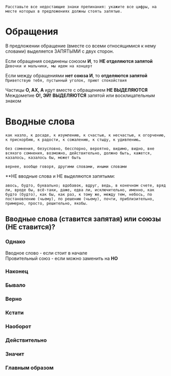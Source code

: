 ```
Расставьте все недостающие знаки препинания: укажите все цифры, на месте которых в предложениях должны стоять запятые.
```

# Обращения
В предложении обращение (вместе со всеми относящимися к нему словами) выделяется ЗАПЯТЫМИ с двух сторон.

Если обращения соединены союзом **И**, то **НЕ отделяются запятой**
<br>
`Девочки и мальчики, мы идем на концерт`

Если между обращениями **нет союза И**, то **отделяются запятой**
<br>
`Приветствую тебя, пустынный уголок, приют спокойствия`

Частицы **О, АХ, А** идут вместе с обращением **НЕ ВЫДЕЛЯЮТСЯ**
<br>
Междометие **О!, ЭЙ!** **ВЫДЕЛЯЮТСЯ** запятой или восклицательным знаком

# Вводные слова
`как назло, к досаде, к изумлению, к счастью, к несчастью, к огорчению, к прискорбию, к радости, к сожалению, к стыду, к удивлению…`

`без сомнения, безусловно, бесспорно, вероятно, видимо, видно, вне всякого сомнения, возможно, действительно, должно быть, кажется, казалось, казалось бы, может быть`

`вернее, вообще говоря, другими словами, иными словами`

**НЕ вводные слова и НЕ выделяются запятыми:

`авось, будто, буквально; вдобавок, вдруг, ведь, в конечном счете, вряд ли, вроде бы, всё-таки, даже, едва ли, исключительно, именно, как будто (будто), как бы, как раз, к тому же, между тем, небось, по постановлению (чьему), по решению (чьему), почти, приблизительно, примерно, просто, решительно, якобы.`

## Вводные слова (ставится запятая) или союзы (НЕ ставится)?
### Однако
Вводное слово - если стоит в начале
<br>
Провительный союз - если можно заменить на **НО**

### Наконец
### Бывало
### Верно
### Кстати
### Наоборот
### Действительно
### Значит
### Главным образом
